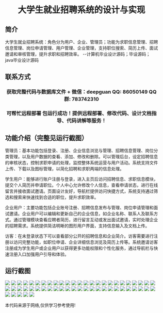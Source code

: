 <p><h1 align="center">大学生就业招聘系统的设计与实现</h1></p>

## 简介
大学生就业招聘系统：角色分为用户、企业、管理员；功能为求职信息管理、招聘信息管理、岗位申请管理、用户管理、企业管理，支持职位搜索、简历上传、面试邀请和审核管理，提升求职和招聘效率。    --计算机毕业设计源码；毕设源码；java毕业设计源码


## 联系方式
<p><h3 align="center">获取完整代码与数据库文件 + 微信：deepguan QQ: 86050149 QQ群: 783742310</h3></p>
<p><h3 align="center">可帮忙远程部署 包运行成功！提供远程部署、修改代码、设计文档指导、代码讲解等服务！</h3></p>

## 功能介绍（完整见运行截图）
管理员：基本功能包括登录、注册、企业信息浏览与管理、招聘信息管理、岗位分类管理，以及用户数据的查看、添加、修改和删除。可以管理后台，设定招聘信息的审核状态，控制求职申请的处理，监控整体系统运营与用户活动。系统支持文件上传、下载以及图标管理，以简化招聘和求职两端的信息处理。

学生用户：能够进行账户注册与登录，进入主页后访问招聘信息、求职信息模块，提交个人简历并申请职位。个人中心允许修改个人信息，查看申请状态，进行在线留言并接收面试邀请。页面设计友好，导航栏提供访问快捷方式，系统支持通过筛选和搜索来快速找到合适的职位，提升求职效率。

企业用户：主要功能包括企业账号注册、招聘信息发布与管理、岗位申请管理和面试邀请。企业用户可以编辑和更新自己的企业信息，如企业名称、联系人及联系方式。通过管理模块查看应聘者简历，进行留言互动或发出面试邀请，实时处理企业的招聘需求。系统提供简洁明晰的图形用户界面，支持信息输入及文档上传。

访客：在未登录状态下可以查看部分公开的招聘信息和企业简介。访客需要进行注册以访问完整功能，如职位申请、企业详细信息浏览及简历上传等。系统邀请访客注册成为学生用户或企业用户以获得更多功能权限和个性化服务，通过导航栏与快速注册入口加强用户引导和体验。


## 运行截图
![](https://bs-1329754181.cos.ap-shanghai.myqcloud.com/spring/CollegeStudentEmploymentRecruitmentSystemDesignAndImplementation/img/001.jpg)
![](https://bs-1329754181.cos.ap-shanghai.myqcloud.com/spring/CollegeStudentEmploymentRecruitmentSystemDesignAndImplementation/img/002.jpg)
![](https://bs-1329754181.cos.ap-shanghai.myqcloud.com/spring/CollegeStudentEmploymentRecruitmentSystemDesignAndImplementation/img/003.jpg)
![](https://bs-1329754181.cos.ap-shanghai.myqcloud.com/spring/CollegeStudentEmploymentRecruitmentSystemDesignAndImplementation/img/004.jpg)
![](https://bs-1329754181.cos.ap-shanghai.myqcloud.com/spring/CollegeStudentEmploymentRecruitmentSystemDesignAndImplementation/img/005.jpg)
![](https://bs-1329754181.cos.ap-shanghai.myqcloud.com/spring/CollegeStudentEmploymentRecruitmentSystemDesignAndImplementation/img/006.jpg)
![](https://bs-1329754181.cos.ap-shanghai.myqcloud.com/spring/CollegeStudentEmploymentRecruitmentSystemDesignAndImplementation/img/007.jpg)
![](https://bs-1329754181.cos.ap-shanghai.myqcloud.com/spring/CollegeStudentEmploymentRecruitmentSystemDesignAndImplementation/img/008.jpg)
![](https://bs-1329754181.cos.ap-shanghai.myqcloud.com/spring/CollegeStudentEmploymentRecruitmentSystemDesignAndImplementation/img/009.jpg)
![](https://bs-1329754181.cos.ap-shanghai.myqcloud.com/spring/CollegeStudentEmploymentRecruitmentSystemDesignAndImplementation/img/010.jpg)
![](https://bs-1329754181.cos.ap-shanghai.myqcloud.com/spring/CollegeStudentEmploymentRecruitmentSystemDesignAndImplementation/img/011.jpg)
![](https://bs-1329754181.cos.ap-shanghai.myqcloud.com/spring/CollegeStudentEmploymentRecruitmentSystemDesignAndImplementation/img/012.jpg)
![](https://bs-1329754181.cos.ap-shanghai.myqcloud.com/spring/CollegeStudentEmploymentRecruitmentSystemDesignAndImplementation/img/013.jpg)
![](https://bs-1329754181.cos.ap-shanghai.myqcloud.com/spring/CollegeStudentEmploymentRecruitmentSystemDesignAndImplementation/img/014.jpg)
![](https://bs-1329754181.cos.ap-shanghai.myqcloud.com/spring/CollegeStudentEmploymentRecruitmentSystemDesignAndImplementation/img/015.jpg)
![](https://bs-1329754181.cos.ap-shanghai.myqcloud.com/spring/CollegeStudentEmploymentRecruitmentSystemDesignAndImplementation/img/016.jpg)
![](https://bs-1329754181.cos.ap-shanghai.myqcloud.com/spring/CollegeStudentEmploymentRecruitmentSystemDesignAndImplementation/img/017.jpg)
![](https://bs-1329754181.cos.ap-shanghai.myqcloud.com/spring/CollegeStudentEmploymentRecruitmentSystemDesignAndImplementation/img/018.jpg)
![](https://bs-1329754181.cos.ap-shanghai.myqcloud.com/spring/CollegeStudentEmploymentRecruitmentSystemDesignAndImplementation/img/019.jpg)
![](https://bs-1329754181.cos.ap-shanghai.myqcloud.com/spring/CollegeStudentEmploymentRecruitmentSystemDesignAndImplementation/img/020.jpg)
![](https://bs-1329754181.cos.ap-shanghai.myqcloud.com/spring/CollegeStudentEmploymentRecruitmentSystemDesignAndImplementation/img/021.jpg)
![](https://bs-1329754181.cos.ap-shanghai.myqcloud.com/spring/CollegeStudentEmploymentRecruitmentSystemDesignAndImplementation/img/022.jpg)
![](https://bs-1329754181.cos.ap-shanghai.myqcloud.com/spring/CollegeStudentEmploymentRecruitmentSystemDesignAndImplementation/img/023.jpg)
![](https://bs-1329754181.cos.ap-shanghai.myqcloud.com/spring/CollegeStudentEmploymentRecruitmentSystemDesignAndImplementation/img/024.jpg)
![](https://bs-1329754181.cos.ap-shanghai.myqcloud.com/spring/CollegeStudentEmploymentRecruitmentSystemDesignAndImplementation/img/025.jpg)
![](https://bs-1329754181.cos.ap-shanghai.myqcloud.com/spring/CollegeStudentEmploymentRecruitmentSystemDesignAndImplementation/img/026.jpg)
![](https://bs-1329754181.cos.ap-shanghai.myqcloud.com/spring/CollegeStudentEmploymentRecruitmentSystemDesignAndImplementation/img/027.jpg)
![](https://bs-1329754181.cos.ap-shanghai.myqcloud.com/spring/CollegeStudentEmploymentRecruitmentSystemDesignAndImplementation/img/028.jpg)
![](https://bs-1329754181.cos.ap-shanghai.myqcloud.com/spring/CollegeStudentEmploymentRecruitmentSystemDesignAndImplementation/img/029.jpg)
![](https://bs-1329754181.cos.ap-shanghai.myqcloud.com/spring/CollegeStudentEmploymentRecruitmentSystemDesignAndImplementation/img/030.jpg)
![](https://bs-1329754181.cos.ap-shanghai.myqcloud.com/spring/CollegeStudentEmploymentRecruitmentSystemDesignAndImplementation/img/031.jpg)
![](https://bs-1329754181.cos.ap-shanghai.myqcloud.com/spring/CollegeStudentEmploymentRecruitmentSystemDesignAndImplementation/img/032.jpg)
![](https://bs-1329754181.cos.ap-shanghai.myqcloud.com/spring/CollegeStudentEmploymentRecruitmentSystemDesignAndImplementation/img/033.jpg)
![](https://bs-1329754181.cos.ap-shanghai.myqcloud.com/spring/CollegeStudentEmploymentRecruitmentSystemDesignAndImplementation/img/034.jpg)
![](https://bs-1329754181.cos.ap-shanghai.myqcloud.com/spring/CollegeStudentEmploymentRecruitmentSystemDesignAndImplementation/img/035.jpg)
![](https://bs-1329754181.cos.ap-shanghai.myqcloud.com/spring/CollegeStudentEmploymentRecruitmentSystemDesignAndImplementation/img/036.jpg)
![](https://bs-1329754181.cos.ap-shanghai.myqcloud.com/spring/CollegeStudentEmploymentRecruitmentSystemDesignAndImplementation/img/037.jpg)
![](https://bs-1329754181.cos.ap-shanghai.myqcloud.com/spring/CollegeStudentEmploymentRecruitmentSystemDesignAndImplementation/img/038.jpg)
![](https://bs-1329754181.cos.ap-shanghai.myqcloud.com/spring/CollegeStudentEmploymentRecruitmentSystemDesignAndImplementation/img/039.jpg)
![](https://bs-1329754181.cos.ap-shanghai.myqcloud.com/spring/CollegeStudentEmploymentRecruitmentSystemDesignAndImplementation/img/040.jpg)
![](https://bs-1329754181.cos.ap-shanghai.myqcloud.com/spring/CollegeStudentEmploymentRecruitmentSystemDesignAndImplementation/img/041.jpg)
![](https://bs-1329754181.cos.ap-shanghai.myqcloud.com/spring/CollegeStudentEmploymentRecruitmentSystemDesignAndImplementation/img/042.jpg)
![](https://bs-1329754181.cos.ap-shanghai.myqcloud.com/spring/CollegeStudentEmploymentRecruitmentSystemDesignAndImplementation/img/043.jpg)
![](https://bs-1329754181.cos.ap-shanghai.myqcloud.com/spring/CollegeStudentEmploymentRecruitmentSystemDesignAndImplementation/img/044.jpg)
![](https://bs-1329754181.cos.ap-shanghai.myqcloud.com/spring/CollegeStudentEmploymentRecruitmentSystemDesignAndImplementation/img/045.jpg)
![](https://bs-1329754181.cos.ap-shanghai.myqcloud.com/spring/CollegeStudentEmploymentRecruitmentSystemDesignAndImplementation/img/046.jpg)
![](https://bs-1329754181.cos.ap-shanghai.myqcloud.com/spring/CollegeStudentEmploymentRecruitmentSystemDesignAndImplementation/img/047.jpg)
![](https://bs-1329754181.cos.ap-shanghai.myqcloud.com/spring/CollegeStudentEmploymentRecruitmentSystemDesignAndImplementation/img/048.jpg)
![](https://bs-1329754181.cos.ap-shanghai.myqcloud.com/spring/CollegeStudentEmploymentRecruitmentSystemDesignAndImplementation/img/049.jpg)
![](https://bs-1329754181.cos.ap-shanghai.myqcloud.com/spring/CollegeStudentEmploymentRecruitmentSystemDesignAndImplementation/img/050.jpg)
![](https://bs-1329754181.cos.ap-shanghai.myqcloud.com/spring/CollegeStudentEmploymentRecruitmentSystemDesignAndImplementation/img/051.jpg)
![](https://bs-1329754181.cos.ap-shanghai.myqcloud.com/spring/CollegeStudentEmploymentRecruitmentSystemDesignAndImplementation/img/052.jpg)
![](https://bs-1329754181.cos.ap-shanghai.myqcloud.com/spring/CollegeStudentEmploymentRecruitmentSystemDesignAndImplementation/img/053.jpg)
![](https://bs-1329754181.cos.ap-shanghai.myqcloud.com/spring/CollegeStudentEmploymentRecruitmentSystemDesignAndImplementation/img/054.jpg)
![](https://bs-1329754181.cos.ap-shanghai.myqcloud.com/spring/CollegeStudentEmploymentRecruitmentSystemDesignAndImplementation/img/055.jpg)

<p>本代码来源于网络,仅供学习参考使用!</p>
